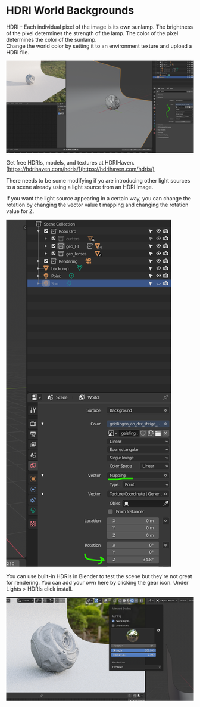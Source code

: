 # HDRI World Backgrounds

HDRI - Each individual pixel of the image is its own sunlamp. The brightness of the pixel determines the strength of the lamp. The color of the pixel determines the color of the sunlamp.\
Change the world color by setting it to an environment texture and upload a HDRI file.

![](<../../../.gitbook/assets/image (141) (1) (1) (1).png>)

Get free HDRIs, models, and textures at HDRIHaven.\
[https://hdrihaven.com/hdris/](https://hdrihaven.com/hdris/)

There needs to be some modifying if yo are introducing other light sources to a scene already using a light source from an HDRI image.

If you want the light source appearing in a certain way, you can change the rotation by changing the vector value t mapping and changing the rotation value for Z.

![](<../../../.gitbook/assets/image (138) (1) (1).png>)

You can use built-in HDRIs in Blender to test the scene but they're not great for rendering. You can add your own here by clicking the gear icon. Under Lights > HDRIs click install.

![](<../../../.gitbook/assets/image (143) (1) (1) (1) (1).png>)
